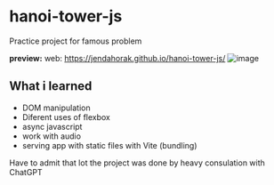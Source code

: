 # hanoi-tower-js
Practice project for famous problem

**preview:** 
web: https://jendahorak.github.io/hanoi-tower-js/
![image](https://github.com/jendahorak/hanoi-tower-js/assets/70900705/0801e98c-10a9-4d4c-a115-d3cdd9a35d85)


## What i learned
- DOM manipulation
- Diferent uses of flexbox
- async javascript
- work with audio
- serving app with static files with Vite (bundling)


Have to admit that lot the project was done by heavy consulation with ChatGPT


